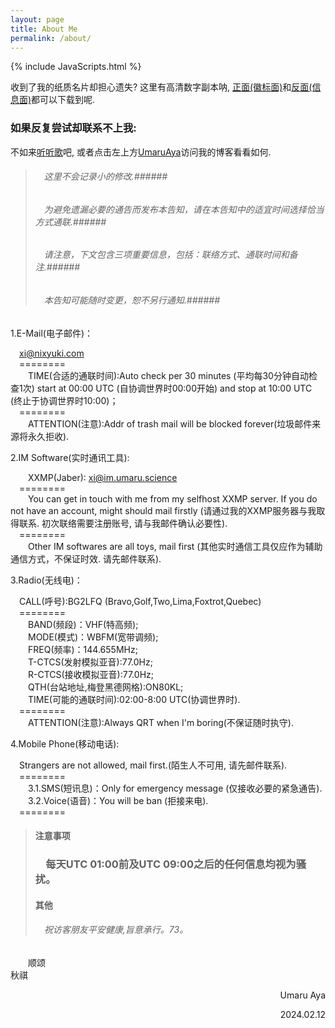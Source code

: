 ```yaml
---
layout: page
title: About Me
permalink: /about/
---
```


{% include JavaScripts.html %}

收到了我的纸质名片却担心遗失? 这里有高清数字副本呐, [正面(徽标面)](/include/BCard/UmaruAyaCardF.png "名片正面(徽标面)")和[反面(信息面)](/include/BCard/UmaruAyaCardB.png "名片反面(信息面)")都可以下载到呢.  

<h3>如果反复尝试却联系不上我:</h3>  

不如来[听听歌](https://music.163.com/#/playlist?id=7077611946 "听听歌按钮")吧, 或者点击左上方[UmaruAya](/ "主页")访问我的博客看看如何.  

> ###### &emsp;这里不会记录小的修改.######  
> ###### &emsp;为避免遗漏必要的通告而发布本告知，请在本告知中的适宜时间选择恰当方式通联.######  
> ###### &emsp;请注意，下文包含三项重要信息，包括：联络方式、通联时间和备注.######  
> ###### &emsp;本告知可能随时变更，恕不另行通知.######  


1.E-Mail(电子邮件)：  

&emsp;[xi@nixyuki.com](mailto:\\xi@nixyuki.com "Send E-Mail to me.")  
&emsp;========  
&emsp;&emsp;TIME(合适的通联时间):Auto check per 30 minutes (平均每30分钟自动检查1次) start at 00:00 UTC (自协调世界时00:00开始)  and stop at 10:00 UTC (终止于协调世界时10:00)；  
&emsp;========  
&emsp;&emsp;ATTENTION(注意):Addr of trash mail will be blocked forever(垃圾邮件来源将永久拒收).  

2.IM Software(实时通讯工具):  

&emsp;&emsp;XXMP(Jaber): xi@im.umaru.science  
&emsp;========  
&emsp;&emsp;You can get in touch with me from my selfhost XXMP server. If you do not have an account, might should mail firstly (请通过我的XXMP服务器与我取得联系. 初次联络需要注册账号, 请与我邮件确认必要性).  
&emsp;========  
&emsp;&emsp;Other IM softwares are all toys, mail first (其他实时通信工具仅应作为辅助通信方式，不保证时效. 请先邮件联系).  

3.Radio(无线电)：  

&emsp;CALL(呼号):BG2LFQ (Bravo,Golf,Two,Lima,Foxtrot,Quebec)  
&emsp;========  
&emsp;&emsp;BAND(频段)：VHF(特高频);  
&emsp;&emsp;MODE(模式)：WBFM(宽带调频);  
&emsp;&emsp;FREQ(频率)：144.655MHz;  
&emsp;&emsp;T-CTCS(发射模拟亚音):77.0Hz;  
&emsp;&emsp;R-CTCS(接收模拟亚音):77.0Hz;  
&emsp;&emsp;QTH(台站地址,梅登黑德网格):ON80KL;  
&emsp;&emsp;TIME(可能的通联时间):02:00-8:00 UTC(协调世界时).  
&emsp;========  
&emsp;&emsp;ATTENTION(注意):Always QRT when I'm boring(不保证随时执守).  

4.Mobile Phone(移动电话):  

&emsp;Strangers are not allowed, mail first.(陌生人不可用, 请先邮件联系).  
&emsp;========  
&emsp;&emsp;3.1.SMS(短讯息)：Only for emergency message (仅接收必要的紧急通告).  
&emsp;&emsp;3.2.Voice(语音)：You will be ban (拒接来电).  
&emsp;========  

> #### 注意事项 ####  
> ### &emsp;每天UTC 01:00前及UTC 09:00之后的任何信息均视为骚扰。 ###  
> #### 其他 ####  
> ###### &emsp;祝访客朋友平安健康,旨意承行。73。 ######  

&emsp;&emsp;顺颂  
秋祺  

<p align="right">Umaru Aya</p>
<p align="right">2024.02.12</p>